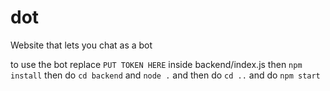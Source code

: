 # dot
Website that lets you chat as a bot


to use the bot replace `PUT TOKEN HERE` inside backend/index.js then `npm install` then do `cd backend` and `node .` and then do `cd ..` and do `npm start`
